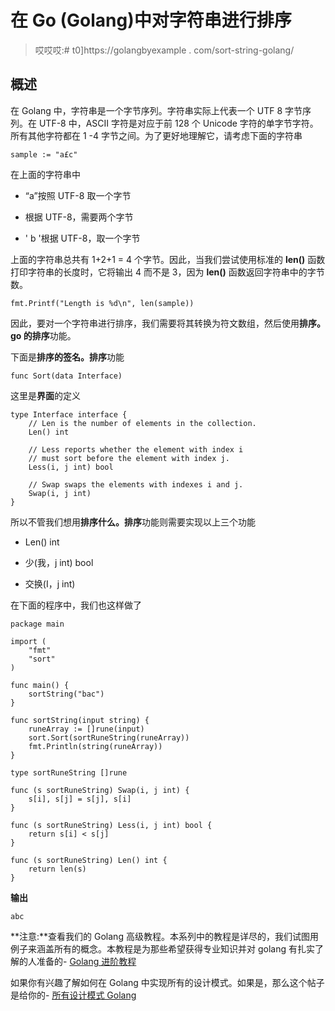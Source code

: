 # 在 Go (Golang)中对字符串进行排序

> 哎哎哎:# t0]https://golangbyexample . com/sort-string-golang/

## **概述**

在 Golang 中，字符串是一个字节序列。字符串实际上代表一个 UTF 8 字节序列。在 UTF-8 中，ASCII 字符是对应于前 128 个 Unicode 字符的单字节字符。所有其他字符都在 1 -4 字节之间。为了更好地理解它，请考虑下面的字符串

```
sample := "a£c"
```

在上面的字符串中

*   “a”按照 UTF-8 取一个字节

*   根据 UTF-8，需要两个字节

*   ' b '根据 UTF-8，取一个字节

上面的字符串总共有 1+2+1 = 4 个字节。因此，当我们尝试使用标准的 **len()** 函数打印字符串的长度时，它将输出 4 而不是 3，因为 **len()** 函数返回字符串中的字节数。

```
fmt.Printf("Length is %d\n", len(sample))
```

因此，要对一个字符串进行排序，我们需要将其转换为符文数组，然后使用**排序。go 的排序**功能。

下面是**排序的签名。排序**功能

```
func Sort(data Interface)
```

这里是**界面**的定义

```
type Interface interface {
	// Len is the number of elements in the collection.
	Len() int

	// Less reports whether the element with index i
	// must sort before the element with index j.
	Less(i, j int) bool

	// Swap swaps the elements with indexes i and j.
	Swap(i, j int)
}
```

所以不管我们想用**排序什么。排序**功能则需要实现以上三个功能

*   Len() int

*   少(我，j int) bool

*   交换(I，j int)

在下面的程序中，我们也这样做了

```
package main

import (
	"fmt"
	"sort"
)

func main() {
	sortString("bac")
}

func sortString(input string) {
	runeArray := []rune(input)
	sort.Sort(sortRuneString(runeArray))
	fmt.Println(string(runeArray))
}

type sortRuneString []rune

func (s sortRuneString) Swap(i, j int) {
	s[i], s[j] = s[j], s[i]
}

func (s sortRuneString) Less(i, j int) bool {
	return s[i] < s[j]
}

func (s sortRuneString) Len() int {
	return len(s)
}
```

**输出**

```
abc
```

**注意:**查看我们的 Golang 高级教程。本系列中的教程是详尽的，我们试图用例子来涵盖所有的概念。本教程是为那些希望获得专业知识并对 golang 有扎实了解的人准备的- [Golang 进阶教程](https://golangbyexample.com/golang-comprehensive-tutorial/)

如果你有兴趣了解如何在 Golang 中实现所有的设计模式。如果是，那么这个帖子是给你的- [所有设计模式 Golang](https://golangbyexample.com/all-design-patterns-golang/)